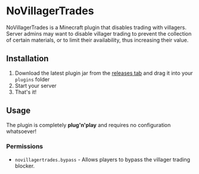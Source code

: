 # NoVillagerTrades
NoVillagerTrades is a Minecraft plugin that disables trading with villagers. Server admins may want to disable villager trading to prevent the collection of certain materials, or to limit their availability, thus increasing their value.

## Installation
1. Download the latest plugin jar from the [releases tab](https://github.com/simondumalski/NoVillagerTrades/releases) and drag it into your `plugins` folder
2. Start your server
3. That's it!

## Usage
The plugin is completely **plug'n'play** and requires no configuration whatsoever!

### Permissions
- `novillagertrades.bypass` - Allows players to bypass the villager trading blocker.
